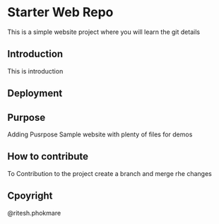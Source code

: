 # Starter Web Repo

This is a simple website project where you will learn the git details

## Introduction

This is introduction

## Deployment

## Purpose

Adding Pusrpose
Sample website with plenty of files for demos

## How to contribute
To Contribution to the project create a branch and merge rhe changes

## Cpoyright
@ritesh.phokmare